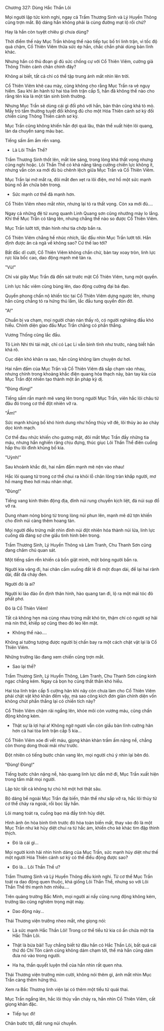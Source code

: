 




Chương 327: Dùng Hắc Thần Lôi


Mọi người lập tức kinh nghi, ngay cả Trầm Thương Sinh và Lý Huyền Thông cũng trợn mắt. Bộ dáng hắn không phải là cùng đường mạt lộ rồi chứ?

Hay là hắn còn tuyệt chiêu gì chưa dùng?

Thời điểm thế này Mục Trần không thể nào tiếp tục bố trí linh trận, vì tốc độ quá chậm, Cổ Thiên Viêm thừa sức ép hắn, chắc chắn phải dùng bản lĩnh khác.

Nhưng hắn có thủ đoạn gì đủ sức chống cự với Cổ Thiên Viêm, cường giả Thông Thiên cảnh chân chính đây?

Không ai biết, tất cả chỉ có thể tập trung ánh mắt nhìn lên trời.

Cổ Thiên Viêm khẽ cau mày, cũng không cho rằng Mục Trần ra vẻ nguy hiểm. Sau khi ăn hành từ hai tòa linh trận cấp 5, hắn đã không thể nào cho rằng tên kia là một tân sinh bình thường.

Nhưng Mục Trần sẽ dùng cái gì đối phó với hắn, bản thân cũng khá tò mò. Mấy trò tầm thường tuyệt đối không đủ cho một Hóa Thiên cảnh sơ kỳ đối chiến cùng Thông Thiên cảnh sơ kỳ.

Mục Trần cũng không khiến hắn đợi quá lâu, thân thể xuất hiện lôi quang, làn da chuyển sang màu bạc.

Tiếng sấm ầm ầm rền vang.

- Là Lôi Thần Thể?

Trầm Thương Sinh thốt lên, mắt lóe sáng, trong lòng khá thất vọng nhưng cũng nghi hoặc. Lôi Thần Thể có khả năng tăng cường chiến lực không ít, nhưng vẫn còn xa mới đủ bù chênh lệch giữa Mục Trần và Cổ Thiên Viêm.

Mục Trần lại mở mắt ra, đôi mắt đen xẹt ra lôi điện, mơ hồ một sức mạnh bùng nổ ẩn chứa bên trong.

- Sức mạnh cơ thể đã mạnh hơn.

Cổ Thiên Viêm nheo mắt nhìn, nhưng lại tỏ ra thất vọng. Còn xa mới đủ....

Ngay cả những đệ tử xung quanh Linh Quang sơn cũng nhướng mày lo lắng. Khí thế Mục Trần có tăng lên, nhưng chẳng thể nào so được Cổ Thiên Viêm.

Mục Trần lướt tới, thân hình như tia chớp bắn ra.

Cổ Thiên Viêm chẳng hề nhúc nhích, lắc đầu nhìn Mục Trần lướt tới. Hắn định được ăn cả ngã về không sao? Cứ thế lao tới?

Bất đắc dĩ cười, Cổ Thiên Viêm không chần chừ, bàn tay xoay tròn, linh lực rực lửa bốc cao, dao động mạnh mẽ tản ra.

"Vù!"

Chỉ vài giây Mục Trần đã đến sát trước mặt Cổ Thiên Viêm, tung một quyền.

Linh lực hắc viêm cũng bùng lên, dao động cường đại bá đạo.

Quyền phong chấn nộ khiến tóc tai Cổ Thiên Viêm dựng ngược lên, nhưng hắn cũng chẳng tỏ ra hứng thú lắm, lắc đầu tung quyền đón đỡ.

"A!"

Chuẩn bị va chạm, mọi người chán nản thấy rõ, có người nghiêng đầu khó hiểu. Chính diện giao đấu Mục Trần chẳng có phần thắng.

Vương Thống cũng lắc đầu.

Tô Linh Nhi thì tái mặt, chỉ có Lạc Li vẫn bình tĩnh như trước, nàng biết hắn khá rõ.

Cục diện khó khăn ra sao, hắn cũng không làm chuyện dư hơi.

Hai nắm đấm của Mục Trần và Cổ Thiên Viêm đã sắp chạm vào nhau, nhưng chính trong khoảng khắc điện quang hỏa thạch này, bàn tay kia của Mục Trần đột nhiên tạo thành một ấn pháp kỳ dị.

"Đùng đùng!"

Tiếng sấm rần mạnh mẽ vang lên trong người Mục Trần, viên hắc lôi châu từ đâu đó trong cơ thể đột nhiên vỡ ra.

"Ầm!"

Sức mạnh khủng bố khó hình dung như hồng thủy vỡ đê, lôi thủy ào ào chảy dọc kinh mạch.

Cơ thể đau nhức khiến cho gương mặt, đôi mắt Mục Trần đầy những tia máu, nhưng hắn nghiến răng chịu đựng, thúc giục Lôi Thần Thể điên cuồng hấp thu lôi đình khủng bố kia.

"Uỳnh!"

Sau khoảnh khắc đó, hai nắm đấm mạnh mẽ nện vào nhau!

Hắc lôi quang từ trong cơ thể chui ra khỏi lỗ chân lông tràn khắp người, mơ hồ mang theo hơi máu nhàn nhạt.

"Đùng!"

Tiếng vang kinh thiên động địa, đỉnh núi rung chuyển kịch liệt, đá núi sụp đổ vỡ ra.

Dung nham nóng bỏng từ trong lòng núi phun lên, mạnh mẽ dữ tợn khiến cho đỉnh núi càng thêm hoang tàn.

Mọi người đều trừng mắt nhìn đỉnh núi đột nhiên hóa thành núi lửa, linh lực cuồng dã đáng sợ che giấu tình hình bên trong.

Trầm Thương Sinh, Lý Huyền Thông và Lâm Tranh, Chu Thanh Sơn cũng đang chăm chú quan sát.

Một tiếng sấm rền khiến cả bốn giật mình, một bóng người bắn ra.

Người kia văng đi, hai chân cắm xuống đất lê đi một đoạn dài, để lại hai rãnh dài, đất đá cháy đen.

Người đó là ai?

Người ki lảo đảo ổn định thân hình, hào quang tan đi, lộ ra một mái tóc đỏ phất phơ.

Đó là Cổ Thiên Viêm!

Tất cả không hẹn mà cùng nhau trừng mắt khó tin, thậm chí có người sợ hãi mà nín thở, khiếp sợ cũng theo đó leo lên mặt.

- Không thể nào....

Không ai tưởng tượng được người bị chấn bay ra một cách chật vật lại là Cổ Thiên Viêm.

Những trưởng lão đang xem chiến cũng trợn mắt.

- Sao lại thế?

Trầm Thương Sinh, Lý Huyền Thông, Lâm Tranh, Chu Thanh Sơn cũng kinh ngạc chẳng kém. Ngay cả bọn họ cũng thất thần khó hiểu.

Hai tòa linh trận cấp 5 cường hãn khi nãy còn chưa làm cho Cổ Thiên Viêm phải chật vật khó khăn đếm vậy, mà sao công kích đơn giản chính diện vốn không chút phần thắng lại có chiến tích này?

Cổ Thiên Viêm chậm rãi ngẩng lên, khóe môi còn vương máu, cũng chấn động không kém.

- Thật sự là lợi hại a! Không ngờ ngươi vẫn còn giấu bản lĩnh cường hãn hơn cả hai tòa linh trận cấp 5 kia...

Cổ Thiên Viêm xóe đi vết máu, gjọng khàn khàn trầm ấm nặng nề, chẳng còn thong dong thoải mái như trước.

Đột nhiên có tiếng bước chân vang lên, mọi người chú ý nhìn lại bên đó.

"Đùng! Đùng!"

Tiếng bước chân nặng nề, hào quang linh lực dần mờ đi, Mục Trần xuất hiện trong tầm mắt mọi người.

Lập tức tất cả không tự chủ hít một hơi thật sâu.

Bộ dáng bề ngoài Mục Trần đại biến, thân thể như sắp vỡ ra, hắc lôi thủy từ cơ thể chảy ra ngoài, rồi bọc lấy hắn.

Lôi mang toát ra, cuồng bạo mà đầy tính hủy diệt.

Hình ảnh ôn hòa bình tĩnh trước đó hòa toàn biến mất, thay vào đó là một Mục Trần như kẻ hủy diệt chui ra từ hắc ám, khiến cho kẻ khác tim đập thình thịch.

- Đó là cái gì...

Mọi người kinh hãi nhìn hình dáng của Mục Trần, sức mạnh hủy diệt như thế một người Hóa Thiên cảnh sơ kỳ có thể điều động được sao?

- Đó là... Lôi Thần Thể ư?

Trầm Thương Sinh và Lý Huyền Thông đều kinh nghi. Từ cơ thể Mục Trần toát ra dao động quen thuộc, khá giống Lôi Thần Thể, nhưng so với Lôi Thần Thể thì mạnh hơn nhiều....

Trên quảng trường Bắc Minh, mọi người ai nấy cũng rung động không kém, trưởng lão cũng nghiêm trọng mặt mày.

- Dao động này...

Thái Thương viện trưởng nheo mắt, nhẹ giọng nói:

- Là sức mạnh Hắc Thần Lôi! Trong cơ thể tiểu tử kia có ẩn chứa một tia Hắc Thần Lôi.

- Thật là bừa bãi! Tuy chẳng biết từ đâu hắn có Hắc Thần Lôi, bất quá cái thứ đó Chí Tôn cảnh cũng không dám chạm tới, thế mà hắn cũng dám đưa nó vào trong người.

- Ha ha, thần quyết luyện thể của hắn nhìn rất quen nha.

Thái Thương viện trưởng mỉm cười, không nói thêm gì, ánh mắt nhìn Mục Trần càng thêm hứng thú.

Xem ra Bắc Thương linh viện lại có thêm một tiểu tử quái thai.

Mục Trần ngẩng lên, hắc lôi thủy vẫn chảy ra, hắn nhìn Cổ Thiên Viêm, cất giọng khản đặc.

- Tiếp tục đi!

Chân bước tới, đất rung núi chuyển.




